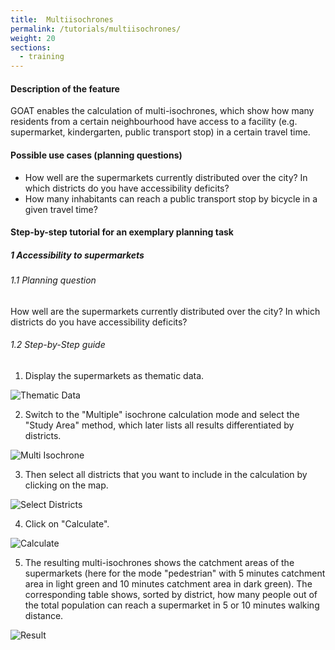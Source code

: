 ```yaml
---
title:  Multiisochrones
permalink: /tutorials/multiisochrones/
weight: 20
sections:
  - training
---
```


#### Description of the feature
GOAT enables the calculation of multi-isochrones, which show how many residents from a certain neighbourhood have access to a facility (e.g. supermarket, kindergarten, public transport stop) in a certain travel time.

#### Possible use cases (planning questions)
- How well are the supermarkets currently distributed over the city? In which districts do you have accessibility deficits?
- How many inhabitants can reach a public transport stop by bicycle in a given travel time?


#### Step-by-step tutorial for an exemplary planning task
##### 1 Accessibility to supermarkets
###### 1.1 Planning question
How well are the supermarkets currently distributed over the city? In which districts do you have accessibility deficits?


###### 1.2 Step-by-Step guide
1. Display the supermarkets as thematic data.  

<img src="/images/training_materials/Multiisochrones/amenity_supermarket.webp"  alt="Thematic Data" style="max-height:250px;"/>

2. Switch to the "Multiple" isochrone calculation mode and select the "Study Area" method, which later lists all results differentiated by districts.  

<img src="/images/training_materials/Multiisochrones/multi.webp"  alt="Multi Isochrone" style="max-height:350px;"/>

3. Then select all districts that you want to include in the calculation by clicking on the map. 

![Select Districts](/images/training_materials/Multiisochrones/select_study_area.webp)

4. Click on "Calculate".  

<img src="/images/training_materials/Multiisochrones/calculate.webp"  alt="Calculate" style="max-height:345px;"/>

5. The resulting multi-isochrones shows the catchment areas of the supermarkets (here for the mode "pedestrian" with 5 minutes catchment area in light green and 10 minutes catchment area in dark green). The corresponding table shows, sorted by district, how many people out of the total population can reach a supermarket in 5 or 10 minutes walking distance.  

![Result](/images/training_materials/Multiisochrones/result_multiisochrone.webp)











 